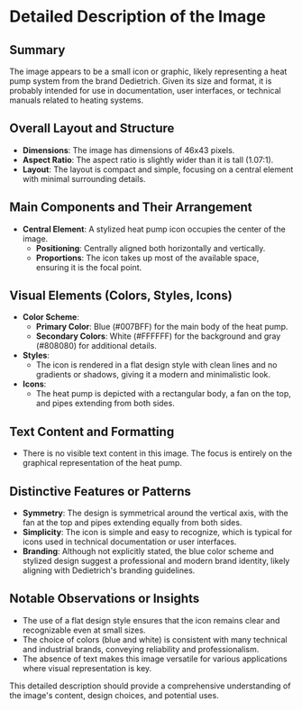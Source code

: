 # Detailed Description of the Image

## Summary
The image appears to be a small icon or graphic, likely representing a heat pump system from the brand Dedietrich. Given its size and format, it is probably intended for use in documentation, user interfaces, or technical manuals related to heating systems.

## Overall Layout and Structure
- **Dimensions**: The image has dimensions of 46x43 pixels.
- **Aspect Ratio**: The aspect ratio is slightly wider than it is tall (1.07:1).
- **Layout**: The layout is compact and simple, focusing on a central element with minimal surrounding details.

## Main Components and Their Arrangement
- **Central Element**: A stylized heat pump icon occupies the center of the image.
  - **Positioning**: Centrally aligned both horizontally and vertically.
  - **Proportions**: The icon takes up most of the available space, ensuring it is the focal point.

## Visual Elements (Colors, Styles, Icons)
- **Color Scheme**:
  - **Primary Color**: Blue (#007BFF) for the main body of the heat pump.
  - **Secondary Colors**: White (#FFFFFF) for the background and gray (#808080) for additional details.
- **Styles**:
  - The icon is rendered in a flat design style with clean lines and no gradients or shadows, giving it a modern and minimalistic look.
- **Icons**:
  - The heat pump is depicted with a rectangular body, a fan on the top, and pipes extending from both sides.

## Text Content and Formatting
- There is no visible text content in this image. The focus is entirely on the graphical representation of the heat pump.

## Distinctive Features or Patterns
- **Symmetry**: The design is symmetrical around the vertical axis, with the fan at the top and pipes extending equally from both sides.
- **Simplicity**: The icon is simple and easy to recognize, which is typical for icons used in technical documentation or user interfaces.
- **Branding**: Although not explicitly stated, the blue color scheme and stylized design suggest a professional and modern brand identity, likely aligning with Dedietrich's branding guidelines.

## Notable Observations or Insights
- The use of a flat design style ensures that the icon remains clear and recognizable even at small sizes.
- The choice of colors (blue and white) is consistent with many technical and industrial brands, conveying reliability and professionalism.
- The absence of text makes this image versatile for various applications where visual representation is key.

This detailed description should provide a comprehensive understanding of the image's content, design choices, and potential uses.
